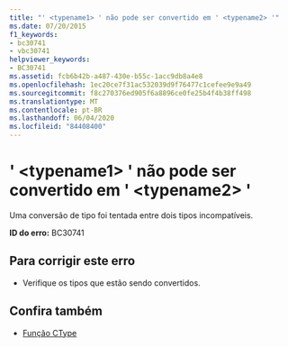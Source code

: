 ```yaml
---
title: "' <typename1> ' não pode ser convertido em ' <typename2> '"
ms.date: 07/20/2015
f1_keywords:
- bc30741
- vbc30741
helpviewer_keywords:
- BC30741
ms.assetid: fcb6b42b-a487-430e-b55c-1acc9db8a4e8
ms.openlocfilehash: 1ec20ce7f31ac532039d9f76477c1cefee9e9a49
ms.sourcegitcommit: f8c270376ed905f6a8896ce0fe25b4f4b38ff498
ms.translationtype: MT
ms.contentlocale: pt-BR
ms.lasthandoff: 06/04/2020
ms.locfileid: "84408400"
---
```

# <a name="typename1-cannot-be-converted-to-typename2"></a>' \<typename1> ' não pode ser convertido em ' \<typename2> '
Uma conversão de tipo foi tentada entre dois tipos incompatíveis.  
  
 **ID do erro:** BC30741  
  
## <a name="to-correct-this-error"></a>Para corrigir este erro  
  
- Verifique os tipos que estão sendo convertidos.  
  
## <a name="see-also"></a>Confira também

- [Função CType](../language-reference/functions/ctype-function.md)
